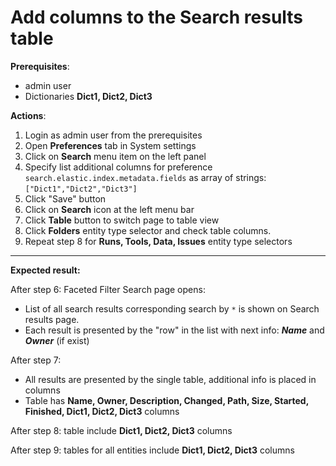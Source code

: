 # Add columns to the Search results table

**Prerequisites**:

- admin user
- Dictionaries **Dict1, Dict2, Dict3**

**Actions**:

1. Login as admin user from the prerequisites
2. Open **Preferences** tab in System settings
3. Click on **Search** menu item on the left panel
4. Specify list additional columns for preference `search.elastic.index.metadata.fields` as array of strings: `["Dict1","Dict2","Dict3"]`
5. Click "Save" button
6. Click on **Search** icon at the left menu bar
7. Click **Table** button to switch page to table view
8. Click **Folders** entity type selector and check table columns.
9. Repeat step 8 for **Runs, Tools, Data, Issues** entity type selectors

***
**Expected result:**

After step 6: Faceted Filter Search page opens:
- List of all search results corresponding search by `*` is shown on Search results page.
- Each result is presented by the "row" in the list with next info: ***Name*** and ***Owner*** (if exist)

After step 7:
- All results are presented by the single table, additional info is placed in columns
- Table has **Name, Owner, Description, Changed, Path, Size, Started, Finished, Dict1, Dict2, Dict3** columns

After step 8: table include **Dict1, Dict2, Dict3** columns

After step 9: tables for all entities include **Dict1, Dict2, Dict3** columns